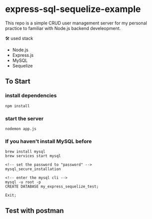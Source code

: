 # express-sql-sequelize-example

This repo is a simple CRUD user management server for my personal practice to familiar with Node.js backend develeopment.

🛠️ used stack
- Node.js
- Express.js
- MySQL
- Sequelize

## To Start

### install dependencies
```
npm install
```
### start the server
```
nodemon app.js
```

### If you haven't install MySQL before
```
brew install mysql
brew services start mysql

<!-- set the password to "password" -->
mysql_secure_installation

<!-- enter the mysql cli -->
mysql -u root -p
CREATE DATABASE my_express_sequelize_test;

Exit;
```

## Test with postman
🔗Link here: [express-sql-sequelize-example](https://www.postman.com/cryosat-geologist-48085018/workspace/formygithub/collection/25131724-5f2937db-0afc-42f8-a9d7-f4624fe906af?action=share&creator=25131724)



---
I will continuously learn new features and update this repo with different branch.

@20230926 Agwurn Lu
